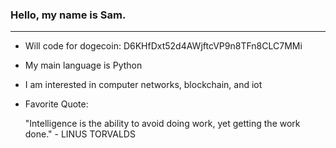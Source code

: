 ### Hello, my name is Sam.

<!--
**samg11/samg11** is a ✨ _special_ ✨ repository because its `README.md` (this file) appears on your GitHub profile.
-->
---

- Will code for dogecoin: D6KHfDxt52d4AWjftcVP9n8TFn8CLC7MMi
- My main language is Python
- I am interested in computer networks, blockchain, and iot
- Favorite Quote:

   "Intelligence is the ability to avoid doing work, yet getting the work done." - LINUS TORVALDS
